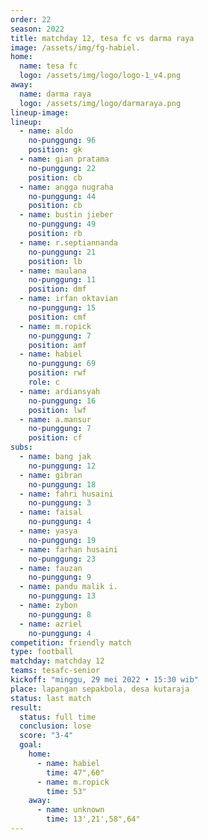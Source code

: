 ```yaml
---
order: 22
season: 2022
title: matchday 12, tesa fc vs darma raya
image: /assets/img/fg-habiel.
home:
  name: tesa fc
  logo: /assets/img/logo/logo-1_v4.png
away:
  name: darma raya
  logo: /assets/img/logo/darmaraya.png
lineup-image:
lineup:
  - name: aldo
    no-punggung: 96
    position: gk
  - name: gian pratama
    no-punggung: 22
    position: cb
  - name: angga nugraha
    no-punggung: 44
    position: cb
  - name: bustin jieber
    no-punggung: 49
    position: rb
  - name: r.septiannanda
    no-punggung: 21
    position: lb
  - name: maulana
    no-punggung: 11
    position: dmf
  - name: irfan oktavian
    no-punggung: 15
    position: cmf
  - name: m.ropick
    no-punggung: 7
    position: amf
  - name: habiel
    no-punggung: 69
    position: rwf
    role: c
  - name: ardiansyah
    no-punggung: 16
    position: lwf
  - name: a.mansur
    no-punggung: 7
    position: cf
subs:
  - name: bang jak
    no-punggung: 12
  - name: gibran
    no-punggung: 18
  - name: fahri husaini
    no-punggung: 3
  - name: faisal
    no-punggung: 4
  - name: yasya
    no-punggung: 19
  - name: farhan husaini
    no-punggung: 23
  - name: fauzan
    no-punggung: 9
  - name: pandu malik i.
    no-punggung: 13
  - name: zybon
    no-punggung: 8
  - name: azriel
    no-punggung: 4
competition: friendly match
type: football
matchday: matchday 12
teams: tesafc-senior
kickoff: "minggu, 29 mei 2022 • 15:30 wib"
place: lapangan sepakbola, desa kutaraja
status: last match
result: 
  status: full time
  conclusion: lose
  score: "3-4"
  goal: 
    home:
      - name: habiel
        time: 47",60"
      - name: m.ropick
        time: 53"
    away:
      - name: unknown
        time: 13',21',58",64"
---
```


